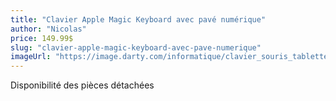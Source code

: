 ```yaml
---
title: "Clavier Apple Magic Keyboard avec pavé numérique"
author: "Nicolas"
price: 149.99$
slug: "clavier-apple-magic-keyboard-avec-pave-numerique"
imageUrl: "https://image.darty.com/informatique/clavier_souris_tablette_graphique/clavier/apple_clavier_filaire_pave_s030707h2a_1245143447374.jpg"
---
```


Disponibilité des pièces détachées
